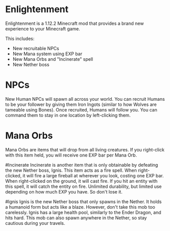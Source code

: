 # Enlightenment
Enlightenment is a 1.12.2 Minecraft mod that provides a brand new experience to your Minecraft game.

This includes:

* New recruitable NPCs
* New Mana system using EXP bar
* New Mana Orbs and "Incinerate" spell
* New Nether boss

# NPCs
New Human NPCs will spawn all across your world. You can recruit Humans to be your follower by giving them Iron Ingots (similar to how Wolves are tameable using Bones).
Once recruited, Humans will follow you. You can command them to stay in one location by left-clicking them.

# Mana Orbs
Mana Orbs are items that will drop from all living creatures. If you right-click with this item held, you will receive one EXP bar per Mana Orb.

#Incinerate
Incinerate is another item that is only obtainable by defeating the new Nether boss, Ignis. This item acts as a fire spell. When right-clicked, it will fire a large fireball at wherever you look, costing one EXP bar. When right-clicked on the ground, it will cast fire. If you hit an entity with this spell, it will catch the entity on fire. Unlimited durability, but limited use depending on how much EXP you have. So don't lose it.

#Ignis
Ignis is the new Nether boss that only spawns in the Nether. It holds a humanoid form but acts like a blaze. However, don't take this mob too carelessly. Ignis has a large health pool, similarly to the Ender Dragon, and hits hard. This mob can also spawn anywhere in the Nether, so stay cautious during your travels.
